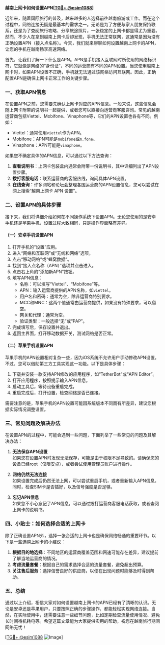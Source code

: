 **越南上网卡如何设置APN[[TG💪+ @esim1088](https://t.me/s/esim1088)]**

近年来，随着国际旅行的普及，越来越多的人选择前往越南旅游或工作。而在这个过程中，网络连接无疑是最基本的需求之一。无论是为了方便与家人朋友保持联系，还是为了查阅旅行攻略、分享旅途照片，一张稳定的上网卡都显得尤为重要。然而，不少人在拿到越南上网卡后却发现，手机无法正常联网，这通常是因为没有正确设置APN（接入点名称）。今天，我们就来聊聊如何设置越南上网卡的APN，让您的手机在越南畅享高速网络。

首先，让我们了解一下什么是APN。APN是手机接入互联网时所使用的网络标识符，它就像是网络的“身份证”，不同的运营商有不同的APN设置。当您使用越南上网卡时，如果APN设置不正确，手机就无法通过该网络访问互联网。因此，正确配置APN是确保上网卡正常工作的关键步骤。

### 一、获取APN信息

在设置APN之前，您需要先确认上网卡对应的APN信息。一般来说，这些信息会随上网卡附带的说明书一起提供，或者您可以直接向运营商客服咨询。常见的越南运营商包括Viettel、Mobifone、Vinaphone等，它们的APN设置也各有不同。例如：

- Viettel：通常使用`viettel`作为APN。
- Mobifone：APN可能是`mobifone`或`m.fone`。
- Vinaphone：APN可能是`vinaphone`。

如果您不确定具体的APN信息，可以通过以下方法查询：

1. **查看说明书**：上网卡包装盒内通常会附带一份说明书，其中详细列出了APN设置步骤。
2. **拨打客服电话**：联系运营商的客服热线，询问具体APN设置。
3. **在线查询**：许多网站和论坛会整理各国运营商的APN设置信息，您可以尝试在网上搜索“越南上网卡 APN 设置”。

### 二、设置APN的具体步骤

接下来，我们将详细介绍如何在不同操作系统下设置APN。无论您使用的是安卓手机还是苹果手机，设置过程大致相同，只是操作界面略有差异。

#### （一）安卓手机设置APN

1. 打开手机的“设置”应用。
2. 进入“网络和互联网”或“无线和网络”选项。
3. 点击“移动网络”或“蜂窝数据”。
4. 找到“接入点名称（APN）”选项并点击进入。
5. 点击右上角的“添加新APN”按钮。
6. 填写APN信息：
   - 名称：可以填写“Viettel”、“Mobifone”等。
   - APN：输入运营商提供的APN名称，如`viettel`。
   - 用户名和密码：通常为空，除非运营商特别要求。
   - MCC和MNC：这两个值通常由运营商提供，如果没有特殊要求，可以留空。
   - 网关和代理：通常为空。
   - 验证类型：一般选择“无”或“PAP”。
7. 完成填写后，保存设置并退出。
8. 返回主界面，打开移动数据开关，测试网络是否正常。

#### （二）苹果手机设置APN

苹果手机的APN设置相对复杂一些，因为iOS系统不允许用户手动修改APN设置。不过，您可以借助第三方工具实现这一功能。以下是具体步骤：

1. 下载并安装一款支持APN修改的应用程序，如“TetherBot”或“APN Editor”。
2. 打开应用程序，按照提示输入APN信息。
3. 启动工具后，等待设备重启完成。
4. 重启完成后，打开设置，检查网络是否已连接。

需要注意的是，苹果手机的APN设置可能因系统版本不同而有所差异，建议您根据实际情况调整设置。

### 三、常见问题及解决办法

在设置APN的过程中，可能会遇到一些问题，下面列举了一些常见的问题及其解决办法：

1. **无法保存APN设置**  
   如果您在设置APN时发现无法保存，可能是由于权限不足导致的。请确保您的设备已经root（仅限安卓），或者尝试使用管理员账户进行操作。

2. **网络仍然无法连接**  
   如果设置完成后仍然无法上网，可以尝试重启手机，或者重新输入APN信息。同时，检查SIM卡是否插好，以及信号强度是否足够。

3. **忘记APN信息**  
   如果您不小心忘记了APN信息，可以通过拨打运营商客服电话获取，或者查阅上网卡的说明书。

### 四、小贴士：如何选择合适的上网卡

除了正确设置APN外，选择一张合适的上网卡也是确保网络畅通的重要环节。以下是一些选购上网卡的小建议：

1. **根据目的地选择**：不同地区的运营商覆盖范围和网速可能存在差异，建议提前了解当地运营商的情况。
2. **考虑流量套餐**：根据自己的需求选择合适的流量套餐，避免超出预算。
3. **关注售后服务**：选择信誉良好的供应商，以便在出现问题时能够及时得到帮助。

### 五、总结

通过以上介绍，相信大家对如何设置越南上网卡的APN已经有了清晰的认识。无论是安卓还是苹果用户，只要按照正确的步骤操作，都能轻松实现网络连接。当然，在实际使用中，还需要注意一些细节问题，比如定期检查流量使用情况、避免长时间待机耗电等。希望这篇文章能为大家提供实用的帮助，祝您在越南旅行期间网络无忧！

[[TG💪+ @esim1088](https://t.me/s/esim1088) ![Image](https://i.postimg.cc/4NQfJmqS/Snipaste-2025-05-13-00-14-12.png)]